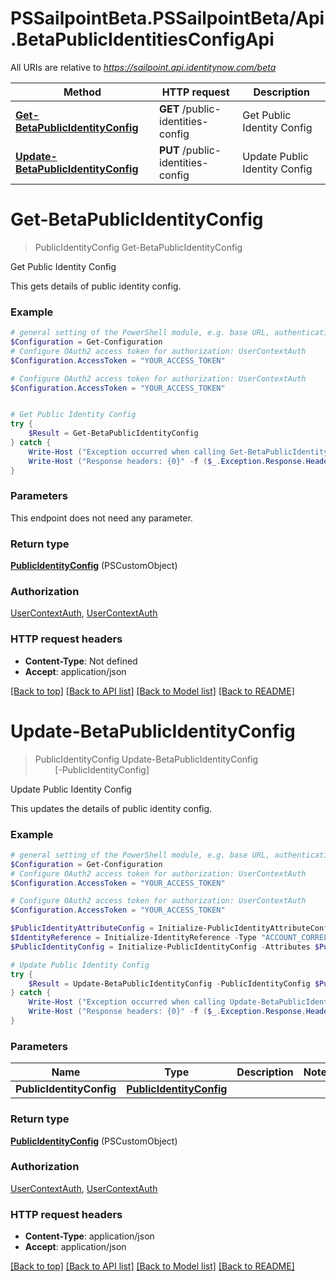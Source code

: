 # PSSailpointBeta.PSSailpointBeta/Api.BetaPublicIdentitiesConfigApi

All URIs are relative to *https://sailpoint.api.identitynow.com/beta*

Method | HTTP request | Description
------------- | ------------- | -------------
[**Get-BetaPublicIdentityConfig**](BetaPublicIdentitiesConfigApi.md#Get-BetaPublicIdentityConfig) | **GET** /public-identities-config | Get Public Identity Config
[**Update-BetaPublicIdentityConfig**](BetaPublicIdentitiesConfigApi.md#Update-BetaPublicIdentityConfig) | **PUT** /public-identities-config | Update Public Identity Config


<a name="Get-BetaPublicIdentityConfig"></a>
# **Get-BetaPublicIdentityConfig**
> PublicIdentityConfig Get-BetaPublicIdentityConfig<br>

Get Public Identity Config

This gets details of public identity config.

### Example
```powershell
# general setting of the PowerShell module, e.g. base URL, authentication, etc
$Configuration = Get-Configuration
# Configure OAuth2 access token for authorization: UserContextAuth
$Configuration.AccessToken = "YOUR_ACCESS_TOKEN"

# Configure OAuth2 access token for authorization: UserContextAuth
$Configuration.AccessToken = "YOUR_ACCESS_TOKEN"


# Get Public Identity Config
try {
    $Result = Get-BetaPublicIdentityConfig
} catch {
    Write-Host ("Exception occurred when calling Get-BetaPublicIdentityConfig: {0}" -f ($_.ErrorDetails | ConvertFrom-Json))
    Write-Host ("Response headers: {0}" -f ($_.Exception.Response.Headers | ConvertTo-Json))
}
```

### Parameters
This endpoint does not need any parameter.

### Return type

[**PublicIdentityConfig**](PublicIdentityConfig.md) (PSCustomObject)

### Authorization

[UserContextAuth](../README.md#UserContextAuth), [UserContextAuth](../README.md#UserContextAuth)

### HTTP request headers

 - **Content-Type**: Not defined
 - **Accept**: application/json

[[Back to top]](#) [[Back to API list]](../README.md#documentation-for-api-endpoints) [[Back to Model list]](../README.md#documentation-for-models) [[Back to README]](../README.md)

<a name="Update-BetaPublicIdentityConfig"></a>
# **Update-BetaPublicIdentityConfig**
> PublicIdentityConfig Update-BetaPublicIdentityConfig<br>
> &nbsp;&nbsp;&nbsp;&nbsp;&nbsp;&nbsp;&nbsp;&nbsp;[-PublicIdentityConfig] <PSCustomObject><br>

Update Public Identity Config

This updates the details of public identity config.

### Example
```powershell
# general setting of the PowerShell module, e.g. base URL, authentication, etc
$Configuration = Get-Configuration
# Configure OAuth2 access token for authorization: UserContextAuth
$Configuration.AccessToken = "YOUR_ACCESS_TOKEN"

# Configure OAuth2 access token for authorization: UserContextAuth
$Configuration.AccessToken = "YOUR_ACCESS_TOKEN"

$PublicIdentityAttributeConfig = Initialize-PublicIdentityAttributeConfig -Key "country" -Name "Country"
$IdentityReference = Initialize-IdentityReference -Type "ACCOUNT_CORRELATION_CONFIG" -Id "2c9180a46faadee4016fb4e018c20639" -Name "Thomas Edison"
$PublicIdentityConfig = Initialize-PublicIdentityConfig -Attributes $PublicIdentityAttributeConfig -ModifiedBy $IdentityReference -Modified (Get-Date) # PublicIdentityConfig | 

# Update Public Identity Config
try {
    $Result = Update-BetaPublicIdentityConfig -PublicIdentityConfig $PublicIdentityConfig
} catch {
    Write-Host ("Exception occurred when calling Update-BetaPublicIdentityConfig: {0}" -f ($_.ErrorDetails | ConvertFrom-Json))
    Write-Host ("Response headers: {0}" -f ($_.Exception.Response.Headers | ConvertTo-Json))
}
```

### Parameters

Name | Type | Description  | Notes
------------- | ------------- | ------------- | -------------
 **PublicIdentityConfig** | [**PublicIdentityConfig**](PublicIdentityConfig.md)|  | 

### Return type

[**PublicIdentityConfig**](PublicIdentityConfig.md) (PSCustomObject)

### Authorization

[UserContextAuth](../README.md#UserContextAuth), [UserContextAuth](../README.md#UserContextAuth)

### HTTP request headers

 - **Content-Type**: application/json
 - **Accept**: application/json

[[Back to top]](#) [[Back to API list]](../README.md#documentation-for-api-endpoints) [[Back to Model list]](../README.md#documentation-for-models) [[Back to README]](../README.md)

